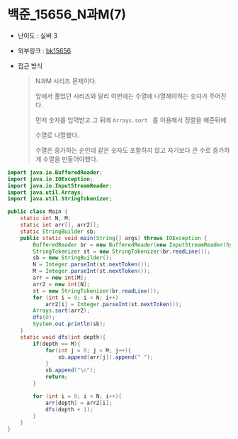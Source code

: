 # 백준_15656_N과M(7)

- 난이도 : 실버 3

- 외부링크 : [bk15656](https://www.acmicpc.net/problem/15656)

- 접근 방식

  > N과M 시리즈 문제이다.
  >
  > 앞에서 풀었던 시리즈와 달리 이번에는 수열에 나열해야하는 숫자가 주어진다.
  >
  > 먼저 숫자를 입력받고 그 뒤에 ```Arrays.sort ``` 를 이용해서 정렬을 해준뒤에
  >
  > 수열로 나열했다. 
  >
  > 수열은 증가하는 순인데 같은 숫자도 포함하지 않고 자기보다 큰 수로 증가하게 수열을 만들어야했다.

```java
import java.io.BufferedReader;
import java.io.IOException;
import java.io.InputStreamReader;
import java.util.Arrays;
import java.util.StringTokenizer;

public class Main {
    static int N, M;
    static int arr[], arr2[];
    static StringBuilder sb;
    public static void main(String[] args) throws IOException {
        BufferedReader br = new BufferedReader(new InputStreamReader(System.in));
        StringTokenizer st = new StringTokenizer(br.readLine());
        sb = new StringBuilder();
        N = Integer.parseInt(st.nextToken());
        M = Integer.parseInt(st.nextToken());
        arr = new int[M];
        arr2 = new int[N];
        st = new StringTokenizer(br.readLine());
        for (int i = 0; i < N; i++)
            arr2[i] = Integer.parseInt(st.nextToken());
        Arrays.sort(arr2);
        dfs(0);
        System.out.println(sb);
    }
    static void dfs(int depth){
        if(depth == M){
            for(int j = 0; j < M; j++){
                sb.append(arr[j]).append(" ");
            }
            sb.append("\n");
            return;
        }

        for (int i = 0; i < N; i++){
            arr[depth] = arr2[i];
            dfs(depth + 1);
        }
    }
}

```



